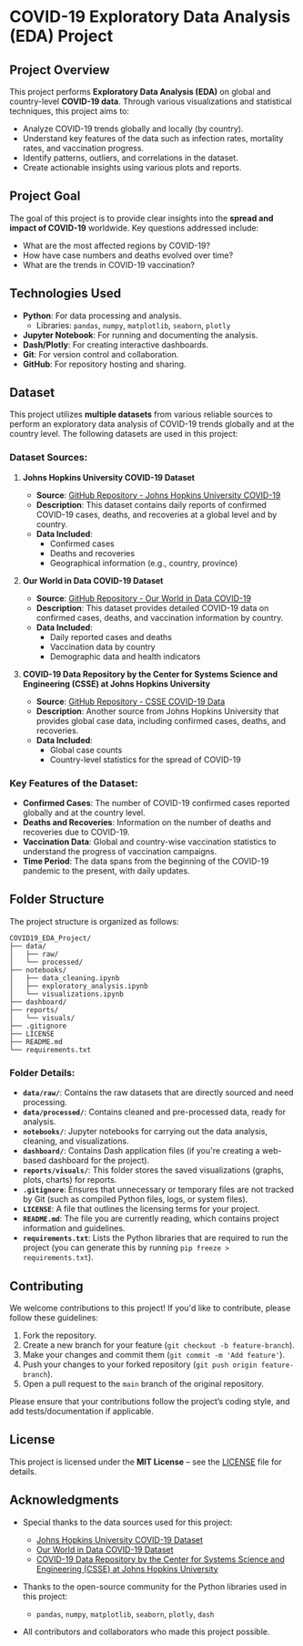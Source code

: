# COVID-19 Exploratory Data Analysis (EDA) Project

## Project Overview
This project performs **Exploratory Data Analysis (EDA)** on global and country-level **COVID-19 data**. Through various visualizations and statistical techniques, this project aims to:
- Analyze COVID-19 trends globally and locally (by country).
- Understand key features of the data such as infection rates, mortality rates, and vaccination progress.
- Identify patterns, outliers, and correlations in the dataset.
- Create actionable insights using various plots and reports.

## Project Goal
The goal of this project is to provide clear insights into the **spread and impact of COVID-19** worldwide. Key questions addressed include:
- What are the most affected regions by COVID-19?
- How have case numbers and deaths evolved over time?
- What are the trends in COVID-19 vaccination?

## Technologies Used
- **Python**: For data processing and analysis.
  - Libraries: `pandas`, `numpy`, `matplotlib`, `seaborn`, `plotly`
- **Jupyter Notebook**: For running and documenting the analysis.
- **Dash/Plotly**: For creating interactive dashboards.
- **Git**: For version control and collaboration.
- **GitHub**: For repository hosting and sharing.

## Dataset

This project utilizes **multiple datasets** from various reliable sources to perform an exploratory data analysis of COVID-19 trends globally and at the country level. The following datasets are used in this project:

### Dataset Sources:
1. **Johns Hopkins University COVID-19 Dataset**
   - **Source**: [GitHub Repository - Johns Hopkins University COVID-19](https://github.com/CSSEGISandData/COVID-19)
   - **Description**: This dataset contains daily reports of confirmed COVID-19 cases, deaths, and recoveries at a global level and by country.
   - **Data Included**: 
     - Confirmed cases
     - Deaths and recoveries
     - Geographical information (e.g., country, province)

2. **Our World in Data COVID-19 Dataset**
   - **Source**: [GitHub Repository - Our World in Data COVID-19](https://github.com/owid/covid-19-data)
   - **Description**: This dataset provides detailed COVID-19 data on confirmed cases, deaths, and vaccination information by country.
   - **Data Included**:
     - Daily reported cases and deaths
     - Vaccination data by country
     - Demographic data and health indicators

3. **COVID-19 Data Repository by the Center for Systems Science and Engineering (CSSE) at Johns Hopkins University**
   - **Source**: [GitHub Repository - CSSE COVID-19 Data](https://github.com/CSSEGISandData/COVID-19)
   - **Description**: Another source from Johns Hopkins University that provides global case data, including confirmed cases, deaths, and recoveries.
   - **Data Included**:
     - Global case counts
     - Country-level statistics for the spread of COVID-19

### **Key Features of the Dataset**:
- **Confirmed Cases**: The number of COVID-19 confirmed cases reported globally and at the country level.
- **Deaths and Recoveries**: Information on the number of deaths and recoveries due to COVID-19.
- **Vaccination Data**: Global and country-wise vaccination statistics to understand the progress of vaccination campaigns.
- **Time Period**: The data spans from the beginning of the COVID-19 pandemic to the present, with daily updates.


## Folder Structure


The project structure is organized as follows:

```
COVID19_EDA_Project/
├── data/
│   ├── raw/               
│   └── processed/        
├── notebooks/
│   ├── data_cleaning.ipynb   
│   ├── exploratory_analysis.ipynb  
│   └── visualizations.ipynb  
├── dashboard/               
├── reports/
│   └── visuals/            
├── .gitignore               
├── LICENSE                  
├── README.md                
└── requirements.txt    
```     


### Folder Details:
- **`data/raw/`**: Contains the raw datasets that are directly sourced and need processing.
- **`data/processed/`**: Contains cleaned and pre-processed data, ready for analysis.
- **`notebooks/`**: Jupyter notebooks for carrying out the data analysis, cleaning, and visualizations.
- **`dashboard/`**: Contains Dash application files (if you're creating a web-based dashboard for the project).
- **`reports/visuals/`**: This folder stores the saved visualizations (graphs, plots, charts) for reports.
- **`.gitignore`**: Ensures that unnecessary or temporary files are not tracked by Git (such as compiled Python files, logs, or system files).
- **`LICENSE`**: A file that outlines the licensing terms for your project.
- **`README.md`**: The file you are currently reading, which contains project information and guidelines.
- **`requirements.txt`**: Lists the Python libraries that are required to run the project (you can generate this by running `pip freeze > requirements.txt`).



## Contributing

We welcome contributions to this project! If you'd like to contribute, please follow these guidelines:

1. Fork the repository.
2. Create a new branch for your feature (`git checkout -b feature-branch`).
3. Make your changes and commit them (`git commit -m 'Add feature'`).
4. Push your changes to your forked repository (`git push origin feature-branch`).
5. Open a pull request to the `main` branch of the original repository.

Please ensure that your contributions follow the project’s coding style, and add tests/documentation if applicable.

## License

This project is licensed under the **MIT License** – see the [LICENSE](LICENSE) file for details.

## Acknowledgments

- Special thanks to the data sources used for this project:
  - [Johns Hopkins University COVID-19 Dataset](https://github.com/CSSEGISandData/COVID-19)
  - [Our World in Data COVID-19 Dataset](https://github.com/owid/covid-19-data)
  - [COVID-19 Data Repository by the Center for Systems Science and Engineering (CSSE) at Johns Hopkins University](https://github.com/CSSEGISandData/COVID-19)

- Thanks to the open-source community for the Python libraries used in this project:
  - `pandas`, `numpy`, `matplotlib`, `seaborn`, `plotly`, `dash`

- All contributors and collaborators who made this project possible.

